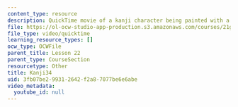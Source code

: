 ```yaml
---
content_type: resource
description: QuickTime movie of a kanji character being painted with a brush.
file: https://ol-ocw-studio-app-production.s3.amazonaws.com/courses/21g-504-japanese-iv-spring-2009/3fb07be299312642f2a87077be6e6abe_Kanji34.mov
file_type: video/quicktime
learning_resource_types: []
ocw_type: OCWFile
parent_title: Lesson 22
parent_type: CourseSection
resourcetype: Other
title: Kanji34
uid: 3fb07be2-9931-2642-f2a8-7077be6e6abe
video_metadata:
  youtube_id: null
---
```

